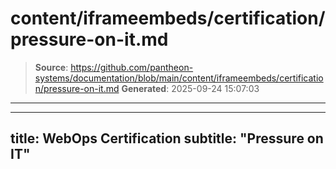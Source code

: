 # content/iframeembeds/certification/pressure-on-it.md

> **Source**: https://github.com/pantheon-systems/documentation/blob/main/content/iframeembeds/certification/pressure-on-it.md
> **Generated**: 2025-09-24 15:07:03

---

---
title: WebOps Certification
subtitle: "Pressure on IT"
---

<Partial file="certification-guide/pressure-on-it.md" />
